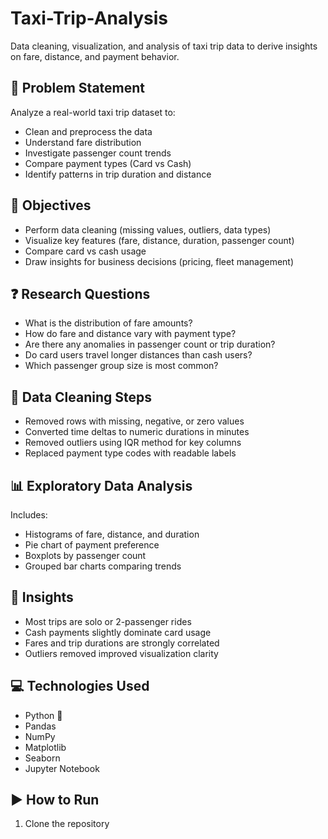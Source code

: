 # Taxi-Trip-Analysis
Data cleaning, visualization, and analysis of taxi trip data to derive insights on fare, distance, and payment behavior.

## 🎯 Problem Statement

Analyze a real-world taxi trip dataset to:

- Clean and preprocess the data
- Understand fare distribution
- Investigate passenger count trends
- Compare payment types (Card vs Cash)
- Identify patterns in trip duration and distance

## 🎯 Objectives

- Perform data cleaning (missing values, outliers, data types)
- Visualize key features (fare, distance, duration, passenger count)
- Compare card vs cash usage
- Draw insights for business decisions (pricing, fleet management)

## ❓ Research Questions

- What is the distribution of fare amounts?
- How do fare and distance vary with payment type?
- Are there any anomalies in passenger count or trip duration?
- Do card users travel longer distances than cash users?
- Which passenger group size is most common?

## 🧼 Data Cleaning Steps

- Removed rows with missing, negative, or zero values
- Converted time deltas to numeric durations in minutes
- Removed outliers using IQR method for key columns
- Replaced payment type codes with readable labels

## 📊 Exploratory Data Analysis

Includes:

- Histograms of fare, distance, and duration
- Pie chart of payment preference
- Boxplots by passenger count
- Grouped bar charts comparing trends

## 🧠 Insights

- Most trips are solo or 2-passenger rides
- Cash payments slightly dominate card usage
- Fares and trip durations are strongly correlated
- Outliers removed improved visualization clarity

## 💻 Technologies Used

- Python 🐍
- Pandas
- NumPy
- Matplotlib
- Seaborn
- Jupyter Notebook

## ▶️ How to Run

1. Clone the repository  
